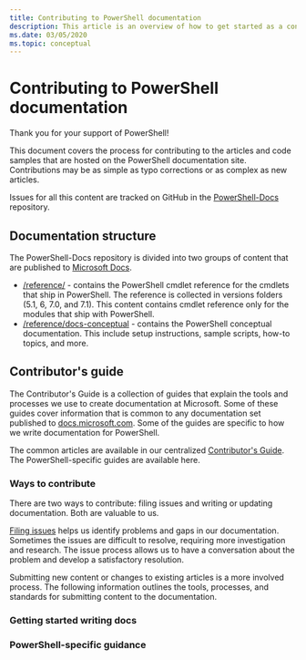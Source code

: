 ```yaml
---
title: Contributing to PowerShell documentation
description: This article is an overview of how to get started as a contributor to the PowerShell documentation.
ms.date: 03/05/2020
ms.topic: conceptual
---
```

# Contributing to PowerShell documentation

Thank you for your support of PowerShell!

This document covers the process for contributing to the articles and code samples that are hosted
on the PowerShell documentation site. Contributions may be as simple as typo corrections or as
complex as new articles.

Issues for all this content are tracked on GitHub in the [PowerShell-Docs][docsrepo] repository.

## Documentation structure

The PowerShell-Docs repository is divided into two groups of content that are published to
[Microsoft Docs][psdocs].

- [/reference/][ref] - contains the PowerShell cmdlet reference for the cmdlets that ship in
  PowerShell. The reference is collected in versions folders (5.1, 6, 7.0, and 7.1). This
  content contains cmdlet reference only for the modules that ship with PowerShell.
- [/reference/docs-conceptual][conceptual] - contains the PowerShell conceptual documentation. This
  include setup instructions, sample scripts, how-to topics, and more.

## Contributor's guide

The Contributor's Guide is a collection of guides that explain the tools and processes we use to
create documentation at Microsoft. Some of these guides cover information that is common to any
documentation set published to [docs.microsoft.com][docs]. Some of the guides are specific to how we
write documentation for PowerShell.

The common articles are available in our centralized [Contributor's Guide][contribute]. The
PowerShell-specific guides are available here.

### Ways to contribute

There are two ways to contribute: filing issues and writing or updating documentation. Both are
valuable to us.

[Filing issues][file-an-issue] helps us identify problems and gaps in our documentation. Sometimes
the issues are difficult to resolve, requiring more investigation and research. The issue process
allows us to have a conversation about the problem and develop a satisfactory resolution.

Submitting new content or changes to existing articles is a more involved process. The following
information outlines the tools, processes, and standards for submitting content to the
documentation.

### Getting started writing docs



### PowerShell-specific guidance



<!--link refs-->
[contribute]: https://docs.microsoft.com/en-us/contribute/
[docs]: https://docs.microsoft.com/
[psdocs]: https://docs.microsoft.com/powershell
[docsrepo]: https://github.com/MicrosoftDocs/PowerShell-Docs
[ref]: https://github.com/MicrosoftDocs/PowerShell-Docs/tree/staging/reference
[conceptual]: https://github.com/MicrosoftDocs/PowerShell-Docs/tree/staging/reference/docs-conceptual
[file-an-issue]: file-an-issue.md